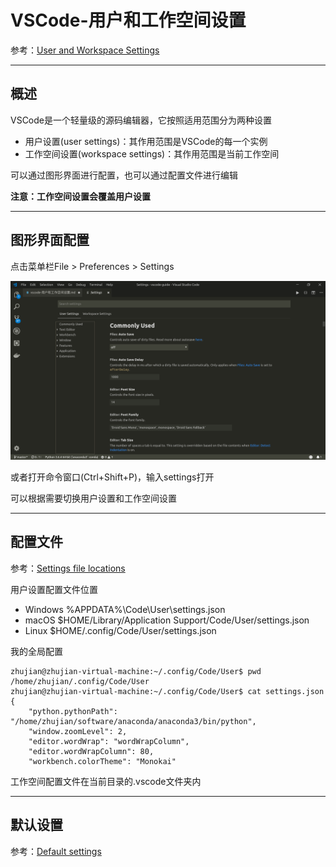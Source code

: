 # VSCode-用户和工作空间设置

参考：[User and Workspace Settings](https://code.visualstudio.com/docs/getstarted/settings#_settings-editor)

---

## 概述

VSCode是一个轻量级的源码编辑器，它按照适用范围分为两种设置

* 用户设置(user settings)：其作用范围是VSCode的每一个实例
* 工作空间设置(workspace settings)：其作用范围是当前工作空间

可以通过图形界面进行配置，也可以通过配置文件进行编辑

**注意：工作空间设置会覆盖用户设置**

---

## 图形界面配置

点击菜单栏File > Preferences > Settings

![](./imgs/settings.png)

或者打开命令窗口(Ctrl+Shift+P)，输入settings打开

可以根据需要切换用户设置和工作空间设置

---

## 配置文件

参考：[Settings file locations](https://code.visualstudio.com/docs/getstarted/settings#_settings-file-locations)

用户设置配置文件位置

* Windows %APPDATA%\Code\User\settings.json
* macOS $HOME/Library/Application Support/Code/User/settings.json
* Linux $HOME/.config/Code/User/settings.json

我的全局配置

    zhujian@zhujian-virtual-machine:~/.config/Code/User$ pwd
    /home/zhujian/.config/Code/User
    zhujian@zhujian-virtual-machine:~/.config/Code/User$ cat settings.json 
    {
        "python.pythonPath": "/home/zhujian/software/anaconda/anaconda3/bin/python",
        "window.zoomLevel": 2,
        "editor.wordWrap": "wordWrapColumn",
        "editor.wordWrapColumn": 80,
        "workbench.colorTheme": "Monokai"

工作空间配置文件在当前目录的.vscode文件夹内

---

## 默认设置

参考：[Default settings](https://code.visualstudio.com/docs/getstarted/settings#_default-settings)